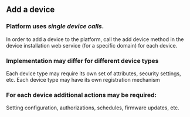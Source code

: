 ## Add a device

### Platform uses _single device calls_.
In order to add a device to the platform, call the add device method in the device installation web service (for a specific domain) for each device.

### Implementation may differ for different device types
Each device type may require its own set of attributes, security settings, etc.
Each device type may have its own registration mechanism

### For each device additional actions may be required:
Setting configuration, authorizations, schedules, firmware updates, etc.
